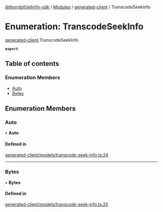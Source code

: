 [@thornbill/jellyfin-sdk](../README.md) / [Modules](../modules.md) / [generated-client](../modules/generated_client.md) / TranscodeSeekInfo

# Enumeration: TranscodeSeekInfo

[generated-client](../modules/generated_client.md).TranscodeSeekInfo

**`export`**

## Table of contents

### Enumeration Members

- [Auto](generated_client.TranscodeSeekInfo.md#auto)
- [Bytes](generated_client.TranscodeSeekInfo.md#bytes)

## Enumeration Members

### Auto

• **Auto**

#### Defined in

[generated-client/models/transcode-seek-info.ts:24](https://github.com/jellyfin/jellyfin-sdk-typescript/blob/7402732/src/generated-client/models/transcode-seek-info.ts#L24)

___

### Bytes

• **Bytes**

#### Defined in

[generated-client/models/transcode-seek-info.ts:25](https://github.com/jellyfin/jellyfin-sdk-typescript/blob/7402732/src/generated-client/models/transcode-seek-info.ts#L25)
